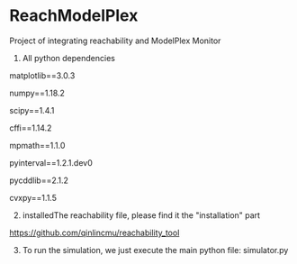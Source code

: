 # ReachModelPlex
Project of integrating reachability and ModelPlex Monitor

1. All python dependencies

matplotlib==3.0.3

numpy==1.18.2

scipy==1.4.1

cffi==1.14.2

mpmath==1.1.0

pyinterval==1.2.1.dev0

pycddlib==2.1.2

cvxpy==1.1.5

2. installedThe reachability file, please find it the "installation" part

https://github.com/qinlincmu/reachability_tool

3. To run the simulation, we just execute the main python file: simulator.py
